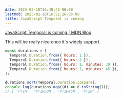 ```yaml
---
date: 2025-02-10T16:48:42-06:00
lastmod: 2025-02-10T16:51:26-06:00
title: JavaScript Temporal is coming
---
```


[JavaScript Temporal is coming | MDN Blog](https://developer.mozilla.org/en-US/blog/javascript-temporal-is-coming/)

 This will be really nice once it's widely support. 

```js
const durations = [
  Temporal.Duration.from({ hours: 1 }),
  Temporal.Duration.from({ hours: 2 }),
  Temporal.Duration.from({ hours: 1, minutes: 30 }),
  Temporal.Duration.from({ hours: 1, minutes: 45 }),
];

durations.sort(Temporal.Duration.compare);
console.log(durations.map((d) => d.toString()));
// [ 'PT1H', 'PT1H30M', 'PT1H45M', 'PT2H' ]
```
